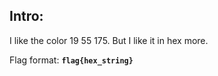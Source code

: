 ## Intro:

I like the color 19 55 175. But I like it in hex more.

Flag format: **`flag{hex_string}`**

